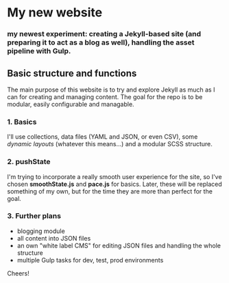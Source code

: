 # My new website
### my newest experiment: creating a Jekyll-based site (and preparing it to act as a blog as well), handling the asset pipeline with Gulp.

## Basic structure and functions

The main purpose of this website is to try and explore Jekyll as much as I can for creating and managing content. The goal for the repo is to be modular, easily configurable and managable.


### 1. Basics

I'll use collections, data files (YAML and JSON, or even CSV), some _dynamic layouts_ (whatever this means...) and a modular SCSS structure.


### 2. pushState

I'm trying to incorporate a really smooth user experience for the site, so I've chosen __smoothState.js__ and __pace.js__ for basics. Later, these will be replaced something of my own, but for the time they are more than perfect for the goal.
    
### 3. Further plans

- blogging module
- all content into JSON files
- an own "white label CMS" for editing JSON files and handling the whole structure
- multiple Gulp tasks for dev, test, prod environments

Cheers!
